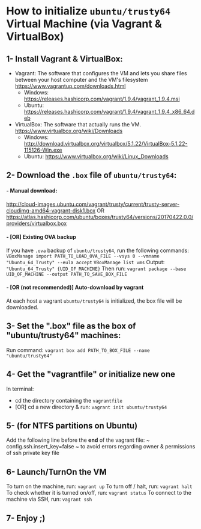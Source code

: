 
# How to initialize `ubuntu/trusty64` Virtual Machine (via Vagrant & VirtualBox)


## 1- Install Vagrant & VirtualBox:
- Vagrant:
    The software that configures the VM and lets you share files between your host computer and the VM's filesystem
    https://www.vagrantup.com/downloads.html
    - Windows: https://releases.hashicorp.com/vagrant/1.9.4/vagrant_1.9.4.msi
    - Ubuntu: https://releases.hashicorp.com/vagrant/1.9.4/vagrant_1.9.4_x86_64.deb
- VirtualBox:
    The software that actually runs the VM.
    https://www.virtualbox.org/wiki/Downloads
    - Windows: http://download.virtualbox.org/virtualbox/5.1.22/VirtualBox-5.1.22-115126-Win.exe
    - Ubuntu: https://www.virtualbox.org/wiki/Linux_Downloads



## 2- Download the `.box` file of `ubuntu/trusty64`:
#### - Manual download:
http://cloud-images.ubuntu.com/vagrant/trusty/current/trusty-server-cloudimg-amd64-vagrant-disk1.box
OR
https://atlas.hashicorp.com/ubuntu/boxes/trusty64/versions/20170422.0.0/providers/virtualbox.box
#### - [OR] Existing OVA backup
If you have `.ova` backup of `ubuntu/trusty64`, run the following commands:
`
VBoxManage import PATH_TO_LOAD_OVA_FILE --vsys 0 --vmname "Ubuntu_64_Trusty" --eula accept
`
`
VBoxManage list vms
`
Output: `"Ubuntu_64_Trusty" {UID_OF_MACHINE}`
Then run:
`
vagrant package --base UID_OF_MACHINE --output PATH_TO_SAVE_BOX_FILE
`
#### - [OR (not recommended)] Auto-download by vagrant
At each host a vagrant `ubuntu/trusty64` is initialized, the box file will be downloaded.


## 3- Set the ".box" file as the box of "ubuntu/trusty64" machines:
Run command:
`
vagrant box add PATH_TO_BOX_FILE --name "ubuntu/trusty64"
`


## 4- Get the "vagrantfile" or initialize new one
In terminal:
- cd the directory containing the `vagrantfile`
- [OR] cd a new directory & run: `vagrant init ubuntu/trusty64`


## 5- (for NTFS partitions on Ubuntu)
Add the following line before the **end** of the vagrant file:
~
config.ssh.insert_key=false
~
to avoid errors regarding owner & permissions of ssh private key file


## 6- Launch/TurnOn the VM
To turn on the machine, run:
`vagrant up`
To turn off / halt, run:
`vagrant halt`
To check whether it is turned on/off, run:
`vagrant status`
To connect to the machine via SSH, run:
`vagrant ssh`

## 7- Enjoy ;)

